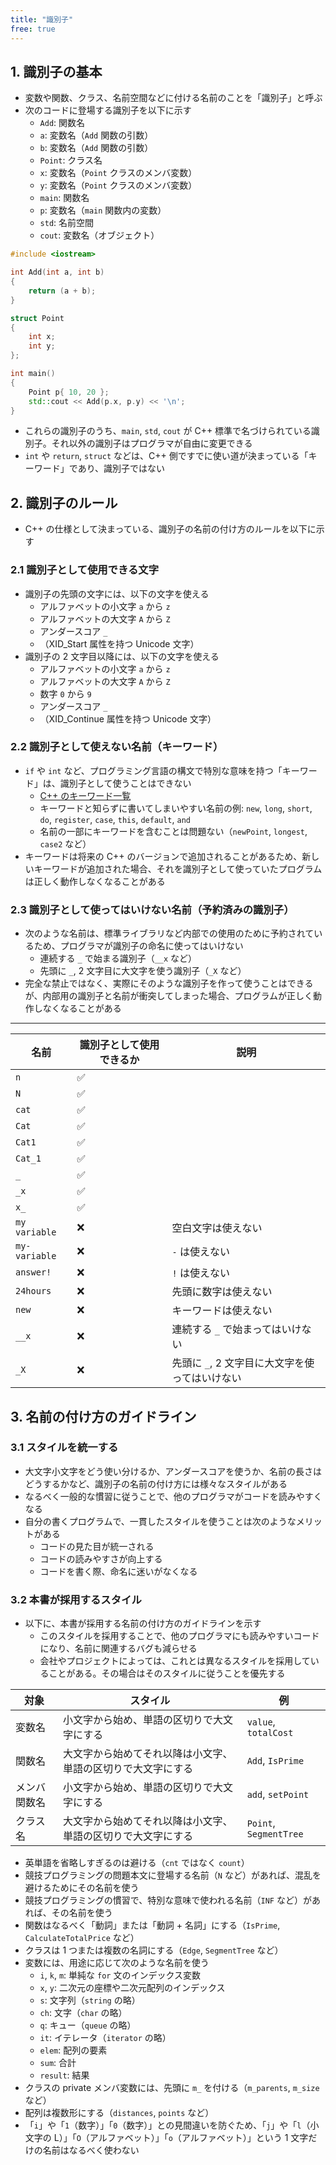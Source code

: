 ```yaml
---
title: "識別子"
free: true
---
```


## 1. 識別子の基本
- 変数や関数、クラス、名前空間などに付ける名前のことを「識別子」と呼ぶ
- 次のコードに登場する識別子を以下に示す
	- `Add`: 関数名
	- `a`: 変数名（`Add` 関数の引数）
	- `b`: 変数名（`Add` 関数の引数）
	- `Point`: クラス名
	- `x`: 変数名（`Point` クラスのメンバ変数）
	- `y`: 変数名（`Point` クラスのメンバ変数）
	- `main`: 関数名
	- `p`: 変数名（`main` 関数内の変数）
	- `std`: 名前空間
	- `cout`: 変数名（オブジェクト）

```cpp
#include <iostream>

int Add(int a, int b)
{
	return (a + b);
}

struct Point
{
	int x;
	int y;
};

int main()
{
	Point p{ 10, 20 };
	std::cout << Add(p.x, p.y) << '\n';
}
```

- これらの識別子のうち、`main`, `std`, `cout` が C++ 標準で名づけられている識別子。それ以外の識別子はプログラマが自由に変更できる
- `int` や `return`, `struct` などは、C++ 側ですでに使い道が決まっている「キーワード」であり、識別子ではない


## 2. 識別子のルール
- C++ の仕様として決まっている、識別子の名前の付け方のルールを以下に示す

### 2.1 識別子として使用できる文字
- 識別子の先頭の文字には、以下の文字を使える
	- アルファベットの小文字 `a` から `z`
	- アルファベットの大文字 `A` から `Z`
	- アンダースコア `_`
	- （XID_Start 属性を持つ Unicode 文字）
- 識別子の 2 文字目以降には、以下の文字を使える
	- アルファベットの小文字 `a` から `z`
	- アルファベットの大文字 `A` から `Z`
	- 数字 `0` から `9`
	- アンダースコア `_`
	- （XID_Continue 属性を持つ Unicode 文字）

### 2.2 識別子として使えない名前（キーワード）
- `if` や `int` など、プログラミング言語の構文で特別な意味を持つ「キーワード」は、識別子として使うことはできない
	- [C++ のキーワード一覧](https://en.cppreference.com/w/cpp/keyword) 
	- キーワードと知らずに書いてしまいやすい名前の例: `new`, `long`, `short`, `do`, `register`, `case`, `this`, `default`, `and`
	- 名前の一部にキーワードを含むことは問題ない（`newPoint`, `longest`, `case2` など）
- キーワードは将来の C++ のバージョンで追加されることがあるため、新しいキーワードが追加された場合、それを識別子として使っていたプログラムは正しく動作しなくなることがある

### 2.3 識別子として使ってはいけない名前（予約済みの識別子）
- 次のような名前は、標準ライブラリなど内部での使用のために予約されているため、プログラマが識別子の命名に使ってはいけない
	- 連続する `_` で始まる識別子（`__x` など）
	- 先頭に `_`, 2 文字目に大文字を使う識別子（`_X` など）
- 完全な禁止ではなく、実際にそのような識別子を作って使うことはできるが、内部用の識別子と名前が衝突してしまった場合、プログラムが正しく動作しなくなることがある

---

| 名前 | 識別子として使用できるか | 説明 |
| --- | --- | --- |
| `n` | ✅ |  |
| `N` | ✅ |  |
| `cat` | ✅ |  |
| `Cat` | ✅ |  |
| `Cat1` | ✅ |  |
| `Cat_1` | ✅ |  |
| `_` | ✅ |  |
| `_x` | ✅ |  |
| `x_` | ✅ |  |
| `my variable` | ❌ | 空白文字は使えない |
| `my-variable` | ❌ | `-` は使えない |
| `answer!` | ❌ | `!` は使えない |
| `24hours` | ❌ | 先頭に数字は使えない |
| `new` | ❌ | キーワードは使えない |
| `__x` | ❌ | 連続する `_` で始まってはいけない |
| `_X` | ❌ | 先頭に `_`, 2 文字目に大文字を使ってはいけない |

## 3. 名前の付け方のガイドライン

### 3.1 スタイルを統一する
- 大文字小文字をどう使い分けるか、アンダースコアを使うか、名前の長さはどうするかなど、識別子の名前の付け方には様々なスタイルがある
- なるべく一般的な慣習に従うことで、他のプログラマがコードを読みやすくなる
- 自分の書くプログラムで、一貫したスタイルを使うことは次のようなメリットがある
	- コードの見た目が統一される
	- コードの読みやすさが向上する
	- コードを書く際、命名に迷いがなくなる

### 3.2 本書が採用するスタイル
- 以下に、本書が採用する名前の付け方のガイドラインを示す
	- このスタイルを採用することで、他のプログラマにも読みやすいコードになり、名前に関連するバグも減らせる
	- 会社やプロジェクトによっては、これとは異なるスタイルを採用していることがある。その場合はそのスタイルに従うことを優先する

| 対象 | スタイル | 例 |
| --- | --- | --- |
| 変数名 | 小文字から始め、単語の区切りで大文字にする | `value`, `totalCost` |
| 関数名 | 大文字から始めてそれ以降は小文字、単語の区切りで大文字にする | `Add`, `IsPrime` |
| メンバ関数名 | 小文字から始め、単語の区切りで大文字にする | `add`, `setPoint` |
| クラス名 | 大文字から始めてそれ以降は小文字、単語の区切りで大文字にする | `Point`, `SegmentTree` |

- 英単語を省略しすぎるのは避ける（`cnt` ではなく `count`）
- 競技プログラミングの問題本文に登場する名前（`N` など）があれば、混乱を避けるためにその名前を使う
- 競技プログラミングの慣習で、特別な意味で使われる名前（`INF` など）があれば、その名前を使う
- 関数はなるべく「動詞」または「動詞 + 名詞」にする（`IsPrime`, `CalculateTotalPrice` など）
- クラスは 1 つまたは複数の名詞にする（`Edge`, `SegmentTree` など）
- 変数には、用途に応じて次のような名前を使う
	- `i`, `k`, `m`: 単純な `for` 文のインデックス変数
	- `x`, `y`: 二次元の座標や二次元配列のインデックス
	- `s`: 文字列（`string` の略）
	- `ch`: 文字（`char` の略）
	- `q`: キュー（`queue` の略）
	- `it`: イテレータ（`iterator` の略）
	- `elem`: 配列の要素
	- `sum`: 合計
	- `result`: 結果
- クラスの private メンバ変数には、先頭に `m_` を付ける（`m_parents`, `m_size` など）
- 配列は複数形にする（`distances`, `points` など）
- 「`i`」や「`1`（数字）」「`0`（数字）」との見間違いを防ぐため、「`j`」や「`l`（小文字の L）」「`O`（アルファベット）」「`o`（アルファベット）」という 1 文字だけの名前はなるべく使わない
